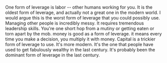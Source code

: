 One form of leverage is labor -- other humans working for you. It is the oldest form of leverage, and actually not a great one in the modern world. I would argue this is the worst form of leverage that you could possibly use. Managing other people is incredibly messy. It requires tremendous leadership skills. You're one short hop from a mutiny or getting eaten or torn apart by the mob. money is good as a form of leverage. it means every time you make a decision, you multiply it with money. Capital is a trickier form of leverage to use. It's more modern. It's the one that people have used to get fabulously wealthy in the last century. It's probably been the dominant form of leverage in the last century.
